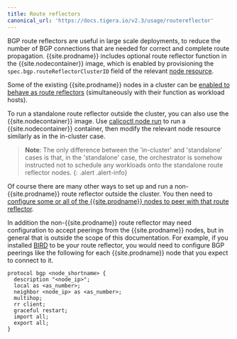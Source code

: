 ```yaml
---
title: Route reflectors
canonical_url: 'https://docs.tigera.io/v2.3/usage/routereflector'
---
```


BGP route reflectors are useful in large scale deployments, to reduce the number of BGP
connections that are needed for correct and complete route propagation.  {{site.prodname}}
includes optional route reflector function in the {{site.nodecontainer}} image, which is
enabled by provisioning the `spec.bgp.routeReflectorClusterID` field of the relevant [node
resource]({{site.url}}/{{page.version}}/reference/resources/node).

Some of the existing {{site.prodname}} nodes in a cluster can be [enabled to behave as route
reflectors]({{site.baseurl}}/{{page.version}}/networking/bgp#configuring-in-cluster-route-reflectors)
(simultaneously with their function as workload hosts).

To run a standalone route reflector outside the cluster, you can also use the
{{site.nodecontainer}} image.  Use [calicoctl node
run]({{site.url}}/{{page.version}}/reference/calicoctl/node/run) to run a
{{site.nodecontainer}} container, then modify the relevant node resource similarly as in the
in-cluster case.

> **Note**: The only difference between the 'in-cluster' and 'standalone' cases is that, in
> the 'standalone' case, the orchestrator is somehow instructed not to schedule any workloads
> onto the standalone route reflector nodes.
{: .alert .alert-info}

Of course there are many other ways to set up and run a non-{{site.prodname}} route reflector
outside the cluster.  You then need to [configure some or all of the {{site.prodname}} nodes
to peer with that route reflector]({{site.url}}/{{page.version}}/networking/bgp).

In addition the non-{{site.prodname}} route reflector may need configuration to accept
peerings from the {{site.prodname}} nodes, but in general that is outside the scope of this
documentation.  For example, if you installed [BIRD](https://bird.network.cz/) to be your
route reflector, you would need to configure BGP peerings like the following for each
{{site.prodname}} node that you expect to connect to it.

    protocol bgp <node_shortname> {
      description "<node_ip>";
      local as <as_number>;
      neighbor <node_ip> as <as_number>;
      multihop;
      rr client;
      graceful restart;
      import all;
      export all;
    }
